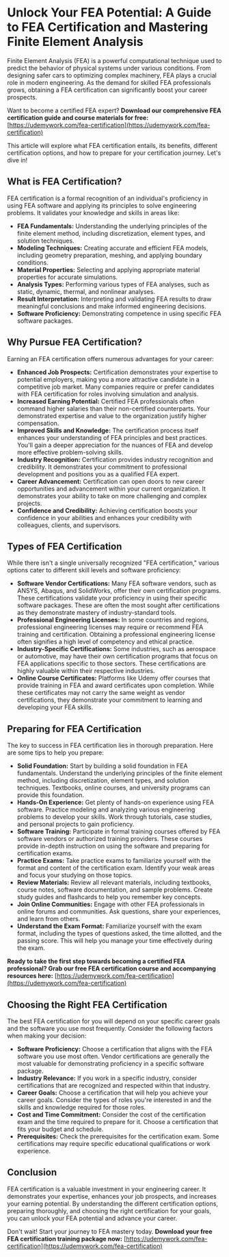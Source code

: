 # Unlock Your FEA Potential: A Guide to FEA Certification and Mastering Finite Element Analysis

Finite Element Analysis (FEA) is a powerful computational technique used to predict the behavior of physical systems under various conditions. From designing safer cars to optimizing complex machinery, FEA plays a crucial role in modern engineering. As the demand for skilled FEA professionals grows, obtaining a FEA certification can significantly boost your career prospects.

Want to become a certified FEA expert? **Download our comprehensive FEA certification guide and course materials for free:** [https://udemywork.com/fea-certification](https://udemywork.com/fea-certification)

This article will explore what FEA certification entails, its benefits, different certification options, and how to prepare for your certification journey. Let's dive in!

## What is FEA Certification?

FEA certification is a formal recognition of an individual's proficiency in using FEA software and applying its principles to solve engineering problems. It validates your knowledge and skills in areas like:

*   **FEA Fundamentals:** Understanding the underlying principles of the finite element method, including discretization, element types, and solution techniques.
*   **Modeling Techniques:** Creating accurate and efficient FEA models, including geometry preparation, meshing, and applying boundary conditions.
*   **Material Properties:** Selecting and applying appropriate material properties for accurate simulations.
*   **Analysis Types:** Performing various types of FEA analyses, such as static, dynamic, thermal, and nonlinear analyses.
*   **Result Interpretation:** Interpreting and validating FEA results to draw meaningful conclusions and make informed engineering decisions.
*   **Software Proficiency:** Demonstrating competence in using specific FEA software packages.

## Why Pursue FEA Certification?

Earning an FEA certification offers numerous advantages for your career:

*   **Enhanced Job Prospects:** Certification demonstrates your expertise to potential employers, making you a more attractive candidate in a competitive job market. Many companies require or prefer candidates with FEA certification for roles involving simulation and analysis.
*   **Increased Earning Potential:** Certified FEA professionals often command higher salaries than their non-certified counterparts. Your demonstrated expertise and value to the organization justify higher compensation.
*   **Improved Skills and Knowledge:** The certification process itself enhances your understanding of FEA principles and best practices. You'll gain a deeper appreciation for the nuances of FEA and develop more effective problem-solving skills.
*   **Industry Recognition:** Certification provides industry recognition and credibility. It demonstrates your commitment to professional development and positions you as a qualified FEA expert.
*   **Career Advancement:** Certification can open doors to new career opportunities and advancement within your current organization. It demonstrates your ability to take on more challenging and complex projects.
*   **Confidence and Credibility:** Achieving certification boosts your confidence in your abilities and enhances your credibility with colleagues, clients, and supervisors.

## Types of FEA Certification

While there isn't a single universally recognized "FEA certification," various options cater to different skill levels and software proficiency:

*   **Software Vendor Certifications:** Many FEA software vendors, such as ANSYS, Abaqus, and SolidWorks, offer their own certification programs. These certifications validate your proficiency in using their specific software packages. These are often the most sought after certifications as they demonstrate mastery of industry-standard tools.
*   **Professional Engineering Licenses:** In some countries and regions, professional engineering licenses may require or recommend FEA training and certification. Obtaining a professional engineering license often signifies a high level of competency and ethical practice.
*   **Industry-Specific Certifications:** Some industries, such as aerospace or automotive, may have their own certification programs that focus on FEA applications specific to those sectors. These certifications are highly valuable within their respective industries.
*   **Online Course Certificates:** Platforms like Udemy offer courses that provide training in FEA and award certificates upon completion. While these certificates may not carry the same weight as vendor certifications, they demonstrate your commitment to learning and developing your FEA skills.

## Preparing for FEA Certification

The key to success in FEA certification lies in thorough preparation. Here are some tips to help you prepare:

*   **Solid Foundation:** Start by building a solid foundation in FEA fundamentals. Understand the underlying principles of the finite element method, including discretization, element types, and solution techniques. Textbooks, online courses, and university programs can provide this foundation.
*   **Hands-On Experience:** Get plenty of hands-on experience using FEA software. Practice modeling and analyzing various engineering problems to develop your skills. Work through tutorials, case studies, and personal projects to gain proficiency.
*   **Software Training:** Participate in formal training courses offered by FEA software vendors or authorized training providers. These courses provide in-depth instruction on using the software and preparing for certification exams.
*   **Practice Exams:** Take practice exams to familiarize yourself with the format and content of the certification exam. Identify your weak areas and focus your studying on those topics.
*   **Review Materials:** Review all relevant materials, including textbooks, course notes, software documentation, and sample problems. Create study guides and flashcards to help you remember key concepts.
*   **Join Online Communities:** Engage with other FEA professionals in online forums and communities. Ask questions, share your experiences, and learn from others.
*   **Understand the Exam Format:** Familiarize yourself with the exam format, including the types of questions asked, the time allotted, and the passing score. This will help you manage your time effectively during the exam.

**Ready to take the first step towards becoming a certified FEA professional? Grab our free FEA certification course and accompanying resources here:** [https://udemywork.com/fea-certification](https://udemywork.com/fea-certification)

## Choosing the Right FEA Certification

The best FEA certification for you will depend on your specific career goals and the software you use most frequently. Consider the following factors when making your decision:

*   **Software Proficiency:** Choose a certification that aligns with the FEA software you use most often. Vendor certifications are generally the most valuable for demonstrating proficiency in a specific software package.
*   **Industry Relevance:** If you work in a specific industry, consider certifications that are recognized and respected within that industry.
*   **Career Goals:** Choose a certification that will help you achieve your career goals. Consider the types of roles you're interested in and the skills and knowledge required for those roles.
*   **Cost and Time Commitment:** Consider the cost of the certification exam and the time required to prepare for it. Choose a certification that fits your budget and schedule.
*   **Prerequisites:** Check the prerequisites for the certification exam. Some certifications may require specific educational qualifications or work experience.

## Conclusion

FEA certification is a valuable investment in your engineering career. It demonstrates your expertise, enhances your job prospects, and increases your earning potential. By understanding the different certification options, preparing thoroughly, and choosing the right certification for your goals, you can unlock your FEA potential and advance your career.

Don't wait! Start your journey to FEA mastery today. **Download your free FEA certification training package now:** [https://udemywork.com/fea-certification](https://udemywork.com/fea-certification)
